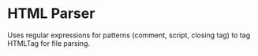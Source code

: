 # HTML Parser

Uses regular expressions for patterns (comment, script, closing tag) to tag HTMLTag for file parsing.
